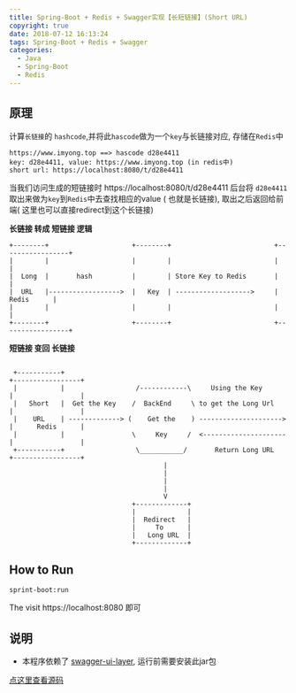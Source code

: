 ```yaml
---
title: Spring-Boot + Redis + Swagger实现【长短链接】(Short URL)
copyright: true
date: 2018-07-12 16:13:24
tags: Spring-Boot + Redis + Swagger
categories:
  - Java
  - Spring-Boot
  - Redis
---
```

## 原理
 计算`长链接`的 `hashcode`,并将此`hascode`做为一个`key`与长链接对应, 存储在`Redis`中
  ```
  https://www.imyong.top ==> hascode d28e4411
  key: d28e4411, value: https://www.imyong.top (in redis中)
  short url: https://localhost:8080/t/d28e4411
  ```

  当我们访问生成的短链接时 https://localhost:8080/t/d28e4411 后台将 `d28e4411` 取出来做为`key`到`Redis`中去查找相应的value ( 也就是长链接), 取出之后返回给前端( 这里也可以直接redirect到这个长链接)

  **长链接 转成 短链接 逻辑**
  ```                                           
  +--------+                     +--------+                          +-----------------+
  |        |                     |        |                          |                 |
  |  Long  |       hash          |        | Store Key to Redis       |                 |
  |  URL   |------------------>  |   Key  | ------------------->     |      Redis      |
  |        |                     |        |                          |                 |
  +--------+                     +--------+                          +-----------------+

 ```

 **短链接 变回 长链接**
 ```

  +-----------+                                                          +-----------------+
  |           |                  /------------\     Using the Key        |                 |
  |   Short   |  Get the Key    /  BackEnd     \ to get the Long Url     |                 |
  |    URL    | -------------> (    Get the    ) --------------------->  |      Redis      |
  |           |                 \     Key     /  <---------------------  |                 |
  +-----------+                  \___________/       Return Long URL     +-----------------+
                                        |
                                        |
                                        |
                                        |
                                        V
                                +-------------+
                                |             |
                                |  Redirect   |
                                |     To      |
                                |   Long URL  |
                                +-------------+
 ```

 ## How to Run
 ```
 sprint-boot:run
 ```

 The visit https://localhost:8080 即可

 ## 说明
 * 本程序依赖了 [swagger-ui-layer](https://github.com/caspar-chen/swagger-ui-layer), 运行前需要安装此jar包

 [点这里查看源码](https://github.com/yorkLiu/awesome-java/tree/master/shortenurl)
